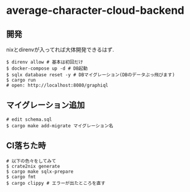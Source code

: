 # average-character-cloud-backend

## 開発
nixとdirenvが入ってれば大体開発できるはず.

```
$ direnv allow # 基本は初回だけ
$ docker-compose up -d # DB起動
$ sqlx database reset -y # DBマイグレーション(DBのデータぶっ飛びます)
$ cargo run
# open: http://localhost:8080/graphiql
```

## マイグレーション追加

```
# edit schema.sql
$ cargo make add-migrate マイグレーション名
```

## CI落ちた時

```
# 以下の色々をしてみて
$ crate2nix generate
$ cargo make sqlx-prepare
$ cargo fmt
$ cargo clippy # エラーが出たところを直す
```
